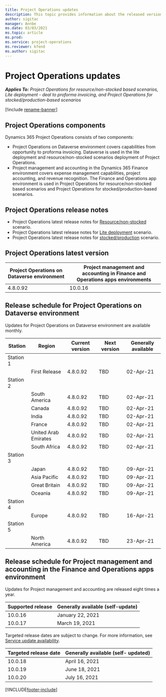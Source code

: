 ```yaml
---
title: Project Operations updates
description: This topic provides information about the released versions of Dynamics 365 Project Operations.
author: sigitac
manager: Annbe
ms.date: 03/03/2021
ms.topic: article
ms.prod:
ms.service: project-operations
ms.reviewer: kfend 
ms.author: sigitac
---
```


# Project Operations updates

_**Applies To:** Project Operations for resource/non-stocked based scenarios, Lite deployment - deal to proforma invoicing, and Project Operations for stocked/production-based scenarios_

[!include [rename-banner](~/includes/cc-data-platform-banner.md)]

## Project Operations components

Dynamics 365 Project Operations consists of two components:

- Project Operations on Dataverse environment covers capabilities from opportunity to proforma invoicing. Dataverse is used in the lite deployment and resource/non-stocked scenarios deployment of Project Operations.
- Project management and accounting in the Dynamics 365 Finance environment covers expense management capabilities, project accounting, and revenue recognition. The Finance and Operations app environment is used in Project Operations for resource/non-stocked based scenarios and Project Operations for stocked/production-based scenarios.

## Project Operations release notes
- Project Operations latest release notes for [Resource/non-stocked](whats-new-mar-2021-resource-based.md) scenario.
- Project Operations latest release notes for [Lite deployment](../pro/whats-new/whats-new-mar-2021-lite.md) scenario.
- Project Operations latest release notes for [stocked/production](../prod-pma/whats-new/whats-new-jan-2021-stocked.md) scenario.

## Project Operations latest version

| Project Operations on Dataverse environment | Project management and accounting in Finance and Operations apps environments |
| --- | --- |
| 4.8.0.92 | 10.0.16 |

## Release schedule for Project Operations on Dataverse environment

Updates for Project Operations on Dataverse environment are available monthly. 

| Station   | Region        | Current version | Next version | Generally available |
|-----------|---------------|-----------------|--------------|---------------------|
| Station 1 |   &nbsp;      |    &nbsp;       | &nbsp;       |      &nbsp;         |
|   &nbsp;  | First Release |  4.8.0.92       | TBD     | 02-Apr-21           |
| Station 2 |   &nbsp;      |    &nbsp;       | &nbsp;       |      &nbsp;         |
|   &nbsp;  | South America |  4.8.0.92       | TBD     | 02-Apr-21           |
|    &nbsp; | Canada        |  4.8.0.92       | TBD     | 02-Apr-21           |
|   &nbsp;  | India         |  4.8.0.92       | TBD     | 02-Apr-21           |
|   &nbsp;  | France         |  4.8.0.92       | TBD     | 02-Apr-21           |
|   &nbsp;  | United Arab Emirates         |  4.8.0.92       | TBD     | 02-Apr-21           |
|   &nbsp;  | South Africa         |  4.8.0.92       | TBD     | 02-Apr-21           |
| Station 3  |      &nbsp;   |     &nbsp;      |     &nbsp;   |      &nbsp;         |
|   &nbsp;  | Japan         |  4.8.0.92       | TBD     | 09-Apr-21           |
|   &nbsp;  | Asia Pacific  |  4.8.0.92       | TBD     | 09-Apr-21           |
|   &nbsp;  | Great Britain |  4.8.0.92       | TBD     | 09-Apr-21           |
|   &nbsp;  | Oceania       |  4.8.0.92       | TBD     | 09-Apr-21           |
| Station 4 |     &nbsp;    |     &nbsp;      |     &nbsp;   |      &nbsp;         |
|   &nbsp;  | Europe        |  4.8.0.92       | TBD     | 16-Apr-21           |
| Station 5 |     &nbsp;    |     &nbsp;      |     &nbsp;   |      &nbsp;         |
|   &nbsp;  | North America |  4.8.0.92       | TBD     | 23-Apr-21           |

## Release schedule for Project management and accounting in the Finance and Operations apps environment

Updates for Project management and accounting are released eight times a year.

| Supported release | Generally available (self-update) |
| --- | --- |
| 10.0.16 | January 22, 2021 |
| 10.0.17 | March 19, 2021 |


Targeted release dates are subject to change. For more information, see [Service update availability](https://docs.microsoft.com/dynamics365/fin-ops-core/fin-ops/get-started/public-preview-releases?toc=/dynamics365/finance/toc.json).

| Targeted release date | Generally available (self- updated) |
| --- | --- |
| 10.0.18 | April 16, 2021 |
| 10.0.19 | June 18, 2021 |
| 10.0.20 | July 16, 2021 |

[!INCLUDE[footer-include](../includes/footer-banner.md)]
